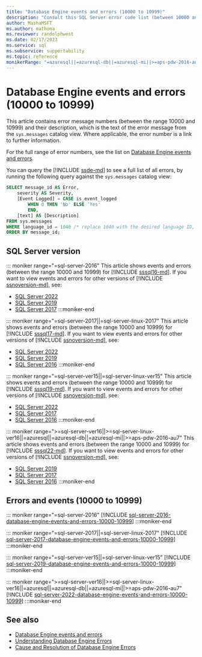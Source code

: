 ```yaml
---
title: "Database Engine events and errors (10000 to 10999)"
description: "Consult this SQL Server error code list (between 10000 and 10999) to find explanations for error messages for SQL Server database engine events."
author: MashaMSFT
ms.author: mathoma
ms.reviewer: randolphwest
ms.date: 02/17/2023
ms.service: sql
ms.subservice: supportability
ms.topic: reference
monikerRange: "=azuresql||=azuresql-db||=azuresql-mi||>=aps-pdw-2016-au7||>=sql-server-2016||>=sql-server-linux-2017"
---
```

# Database Engine events and errors (10000 to 10999)

This article contains error message numbers (between the range 10000 and 10999) and their description, which is the text of the error message from the `sys.messages` catalog view. Where applicable, the error number is a link to further information.

For the full range of error numbers, see the list on [Database Engine events and errors](database-engine-events-and-errors.md#errors-and-events).

You can query the [!INCLUDE [ssde-md](../../includes/ssde-md.md)] to see a full list of all errors, by running the following query against the `sys.messages` catalog view:

```sql
SELECT message_id AS Error,
    severity AS Severity,
    [Event Logged] = CASE is_event_logged
        WHEN 0 THEN 'No' ELSE 'Yes'
        END,
    [text] AS [Description]
FROM sys.messages
WHERE language_id = 1040 /* replace 1040 with the desired language ID, such as 1033 for US English*/
ORDER BY message_id;
```

## SQL Server version

::: moniker range="=sql-server-2016"
This article shows events and errors (between the range 10000 and 10999) for [!INCLUDE [sssql16-md](../../includes/sssql16-md.md)]. If you want to view events and errors for other versions of [!INCLUDE [ssnoversion-md](../../includes/ssnoversion-md.md)], see:

- [SQL Server 2022](?view=sql-server-ver16&preserve-view=true)
- [SQL Server 2019](?view=sql-server-ver15&preserve-view=true)
- [SQL Server 2017](?view=sql-server-2017&preserve-view=true)
:::moniker-end

::: moniker range="=sql-server-2017||=sql-server-linux-2017"
This article shows events and errors (between the range 10000 and 10999) for [!INCLUDE [sssql17-md](../../includes/sssql17-md.md)]. If you want to view events and errors for other versions of [!INCLUDE [ssnoversion-md](../../includes/ssnoversion-md.md)], see:

- [SQL Server 2022](?view=sql-server-ver16&preserve-view=true)
- [SQL Server 2019](?view=sql-server-ver15&preserve-view=true)
- [SQL Server 2016](?view=sql-server-2016&preserve-view=true)
:::moniker-end

::: moniker range="=sql-server-ver15||=sql-server-linux-ver15"
This article shows events and errors (between the range 10000 and 10999) for [!INCLUDE [sssql19-md](../../includes/sssql19-md.md)]. If you want to view events and errors for other versions of [!INCLUDE [ssnoversion-md](../../includes/ssnoversion-md.md)], see:

- [SQL Server 2022](?view=sql-server-ver16&preserve-view=true)
- [SQL Server 2017](?view=sql-server-2017&preserve-view=true)
- [SQL Server 2016](?view=sql-server-2016&preserve-view=true)
:::moniker-end

::: moniker range=">=sql-server-ver16||>=sql-server-linux-ver16||=azuresql||=azuresql-db||=azuresql-mi||>=aps-pdw-2016-au7"
This article shows events and errors (between the range 10000 and 10999) for [!INCLUDE [sssql22-md](../../includes/sssql22-md.md)]. If you want to view events and errors for other versions of [!INCLUDE [ssnoversion-md](../../includes/ssnoversion-md.md)], see:

- [SQL Server 2019](?view=sql-server-ver15&preserve-view=true)
- [SQL Server 2017](?view=sql-server-2017&preserve-view=true)
- [SQL Server 2016](?view=sql-server-2016&preserve-view=true)
:::moniker-end

## Errors and events (10000 to 10999)

::: moniker range="=sql-server-2016"
[!INCLUDE [sql-server-2016-database-engine-events-and-errors-10000-10999](includes/sql-server-2016-database-engine-events-and-errors-10000-10999.md)]
:::moniker-end

::: moniker range="=sql-server-2017||=sql-server-linux-2017"
[!INCLUDE [sql-server-2017-database-engine-events-and-errors-10000-10999](includes/sql-server-2017-database-engine-events-and-errors-10000-10999.md)]
:::moniker-end

::: moniker range="=sql-server-ver15||=sql-server-linux-ver15"
[!INCLUDE [sql-server-2019-database-engine-events-and-errors-10000-10999](includes/sql-server-2019-database-engine-events-and-errors-10000-10999.md)]
:::moniker-end

::: moniker range=">=sql-server-ver16||>=sql-server-linux-ver16||=azuresql||=azuresql-db||=azuresql-mi||>=aps-pdw-2016-au7"
[!INCLUDE [sql-server-2022-database-engine-events-and-errors-10000-10999](includes/sql-server-2022-database-engine-events-and-errors-10000-10999.md)]
:::moniker-end

## See also

- [Database Engine events and errors](database-engine-events-and-errors.md)
- [Understanding Database Engine Errors](../../relational-databases/errors-events/understanding-database-engine-errors.md)
- [Cause and Resolution of Database Engine Errors](/previous-versions/sql/sql-server-2016/ms365262(v=sql.130))
